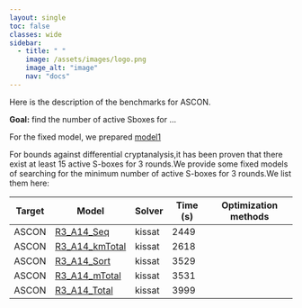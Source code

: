 ```yaml
---
layout: single
toc: false
classes: wide
sidebar:  
  - title: " "
    image: /assets/images/logo.png
    image_alt: "image"
    nav: "docs"
---
```


Here is the description of the benchmarks for ASCON. 

**Goal:** find the number of active Sboxes for ... 

For the fixed model, we prepared [model1](\models\ASCON\test) 

For bounds against differential cryptanalysis,it has been proven that there exist at least 15 active S-boxes for 3 rounds.We provide some fixed models of searching for the minimum number of active S-boxes for 3 rounds.We list them here:

| Target | Model    | Solver  | Time (s)   | Optimization methods |
| --------| -------- | ------- |------- | ------- |
| ASCON   | [R3_A14_Seq](/models/ASCON/R3_A14_Seq.cnf)  | kissat  | 2449  |   | 
| ASCON   | [R3_A14_kmTotal](/models/ASCON/R3_A14_kmTotal.cnf)  | kissat  | 2618  |    | 
| ASCON   | [R3_A14_Sort](/models/ASCON/R3_A14_Sort.cnf)  | kissat  | 3529  |    | 
| ASCON   | [R3_A14_mTotal](/models/ASCON/R3_A14_mTotal.cnf)  | kissat  | 3531  |    | 
| ASCON   | [R3_A14_Total](/models/ASCON/R3_A14_Total.cnf)  | kissat  | 3999  |    | 
